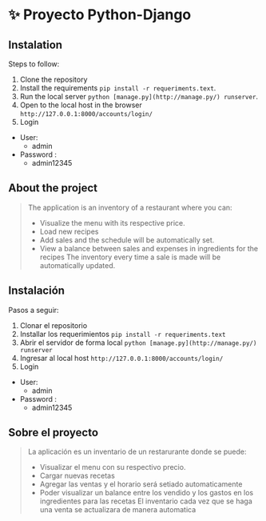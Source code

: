 # ✨ Proyecto Python-Django 

## Instalation

Steps to follow:

1. Clone the repository
2. Install the requirements
`pip install -r requeriments.text`.
3. Run the local server
`python [manage.py](http://manage.py/) runserver`.
4. Open to the local host in the browser
`http://127.0.0.1:8000/accounts/login/`
5. Login

- User:  
  - admin
- Password :
  - admin12345

## About the project 

> The application is an inventory of a restaurant where you can: 
>
> - Visualize the menu with its respective price. 
> - Load new recipes
> - Add sales and the schedule will be automatically set.
> - View a balance between sales and expenses in ingredients for the recipes
> The inventory every time a sale is made will be automatically updated.


## Instalación

Pasos a seguir:

1. Clonar el repositorio
2. Installar los requerimientos
`pip install -r requeriments.text`
3. Abrir el servidor de forma local
`python [manage.py](http://manage.py/) runserver`
4. Ingresar al local host
`http://127.0.0.1:8000/accounts/login/`
5. Login

- User:  
  - admin
- Password :
  - admin12345

## Sobre el proyecto 

> La aplicación es un inventario de un restarurante donde se puede: 
>
> - Visualizar el menu con su respectivo precio. 
> - Cargar nuevas recetas
> - Agregar las ventas y el horario será setiado automaticamente
> - Poder visualizar un balance entre los vendido y los gastos en los ingredientes para las recetas
> El inventario cada vez que se haga una venta se actualizara de manera automatica
